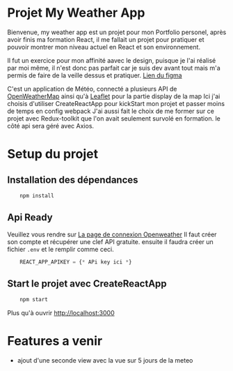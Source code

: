 # Projet My Weather App

Bienvenue,
my weather app est un projet pour mon Portfolio personel, après avoir finis ma formation React, il me fallait un projet pour pratiquer et pouvoir montrer mon niveau actuel en React et son environnement.

Il fut un exercice pour mon affinité aavec le design, puisque je l'ai réalisé par moi même, il n'est donc pas parfait car je suis dev avant tout mais m'a permis de faire de la veille dessus et pratiquer.
[Lien du figma]()

C'est un application de Météo, connecté a plusieurs API de [OpenWeatherMap](https://openweathermap.org/)
ainsi qu'à [Leaflet](https://leafletjs.com/) pour la partie display de la map
Ici j'ai choisis d'utiliser CreateReactApp pour kickStart mon projet et passer moins de temps en config webpack
J'ai aussi fait le choix de me former sur ce projet avec Redux-toolkit que l'on avait seulement survolé en formation.
le côté api sera géré avec Axios.

# Setup du projet

## Installation des dépendances

```bash
    npm install
```

## Api Ready

Veuillez vous rendre sur [La page de connexion Openweather](https://home.openweathermap.org/users/sign_in)
Il faut créer son compte et récupérer une clef API gratuite.
ensuite il faudra créer un fichier `.env`
et le remplir comme ceci.

```Javascript
    REACT_APP_APIKEY = {* APi key ici *}
```

## Start le projet avec CreateReactApp

```bash
    npm start
```

Plus qu'à ouvrir  [http://localhost:3000](http://localhost:3000) 

# Features a venir

- ajout d'une seconde view avec la vue sur 5 jours de la meteo